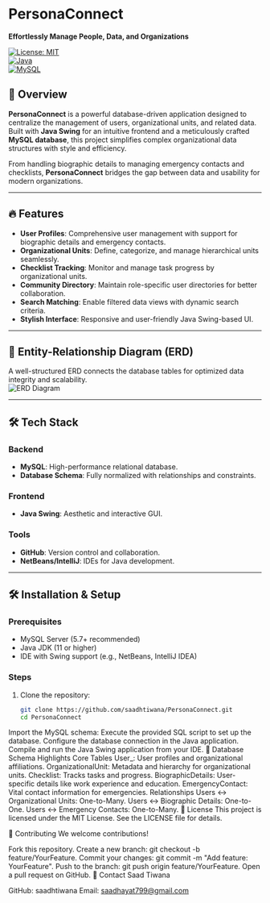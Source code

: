 # PersonaConnect  
**Effortlessly Manage People, Data, and Organizations**  

[![License: MIT](https://img.shields.io/badge/License-MIT-green.svg)](./LICENSE)  
[![Java](https://img.shields.io/badge/Java-11%2B-blue.svg)](https://www.oracle.com/java/)  
[![MySQL](https://img.shields.io/badge/Database-MySQL-orange.svg)](https://www.mysql.com/)  

## 🌟 Overview  
**PersonaConnect** is a powerful database-driven application designed to centralize the management of users, organizational units, and related data. Built with **Java Swing** for an intuitive frontend and a meticulously crafted **MySQL database**, this project simplifies complex organizational data structures with style and efficiency.  

From handling biographic details to managing emergency contacts and checklists, **PersonaConnect** bridges the gap between data and usability for modern organizations.  

---

## 🔥 Features  
- **User Profiles**: Comprehensive user management with support for biographic details and emergency contacts.  
- **Organizational Units**: Define, categorize, and manage hierarchical units seamlessly.  
- **Checklist Tracking**: Monitor and manage task progress by organizational units.  
- **Community Directory**: Maintain role-specific user directories for better collaboration.  
- **Search Matching**: Enable filtered data views with dynamic search criteria.  
- **Stylish Interface**: Responsive and user-friendly Java Swing-based UI.  

---

## 📂 Entity-Relationship Diagram (ERD)  
A well-structured ERD connects the database tables for optimized data integrity and scalability.  
![ERD Diagram](ERD.png)  

---

## 🛠️ Tech Stack  
### Backend  
- **MySQL**: High-performance relational database.  
- **Database Schema**: Fully normalized with relationships and constraints.  

### Frontend  
- **Java Swing**: Aesthetic and interactive GUI.  

### Tools  
- **GitHub**: Version control and collaboration.  
- **NetBeans/IntelliJ**: IDEs for Java development.  

---

## 🛠️ Installation & Setup  
### Prerequisites  
- MySQL Server (5.7+ recommended)  
- Java JDK (11 or higher)  
- IDE with Swing support (e.g., NetBeans, IntelliJ IDEA)  

### Steps  
1. Clone the repository:  
   ```bash
   git clone https://github.com/saadhtiwana/PersonaConnect.git
   cd PersonaConnect
Import the MySQL schema:
Execute the provided SQL script to set up the database.
Configure the database connection in the Java application.
Compile and run the Java Swing application from your IDE.
📖 Database Schema Highlights
Core Tables
User_: User profiles and organizational affiliations.
OrganizationalUnit: Metadata and hierarchy for organizational units.
Checklist: Tracks tasks and progress.
BiographicDetails: User-specific details like work experience and education.
EmergencyContact: Vital contact information for emergencies.
Relationships
Users ↔ Organizational Units: One-to-Many.
Users ↔ Biographic Details: One-to-One.
Users ↔ Emergency Contacts: One-to-Many.
📜 License
This project is licensed under the MIT License. See the LICENSE file for details.

🤝 Contributing
We welcome contributions!

Fork this repository.
Create a new branch: git checkout -b feature/YourFeature.
Commit your changes: git commit -m "Add feature: YourFeature".
Push to the branch: git push origin feature/YourFeature.
Open a pull request on GitHub.
📧 Contact
Saad Tiwana

GitHub: saadhtiwana
Email: saadhayat799@gmail.com
